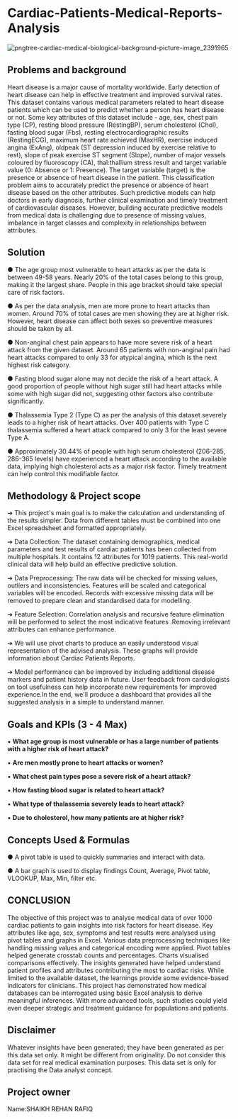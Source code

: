 # Cardiac-Patients-Medical-Reports-Analysis
![pngtree-cardiac-medical-biological-background-picture-image_2391965](https://github.com/user-attachments/assets/07f0ab88-03f8-4338-852d-752e264a90a1)
## Problems and background
Heart disease is a major cause of mortality worldwide. Early detection of heart disease can
help in effective treatment and improved survival rates. This dataset contains various medical
parameters related to heart disease patients which can be used to predict whether a person
has heart disease or not.
Some key attributes of this dataset include - age, sex, chest pain type (CP), resting blood
pressure (RestingBP), serum cholesterol (Chol), fasting blood sugar (Fbs), resting
electrocardiographic results (RestingECG), maximum heart rate achieved (MaxHR), exercise
induced angina (ExAng), oldpeak (ST depression induced by exercise relative to rest), slope
of peak exercise ST segment (Slope), number of major vessels coloured by fluoroscopy (CA),
thal:thallium stress result and target variable value (0: Absence or 1: Presence).
The target variable (target) is the presence or absence of heart disease in the patient. This
classification problem aims to accurately predict the presence or absence of heart disease
based on the other attributes. Such predictive models can help doctors in early diagnosis,
further clinical examination and timely treatment of cardiovascular diseases. However,
building accurate predictive models from medical data is challenging due to presence of
missing values, imbalance in target classes and complexity in relationships between
attributes.

## Solution
● The age group most vulnerable to heart attacks as per the data is between 49-58 years. Nearly 20% of
the total cases belong to this group, making it the largest share. People in this age bracket should take
special care of risk factors.

● As per the data analysis, men are more prone to heart attacks than women. Around 70% of total cases
are men showing they are at higher risk. However, heart disease can affect both sexes so
preventive measures should be taken by all.

● Non-anginal chest pain appears to have more severe risk of a heart attack from the given dataset.
Around 65 patients with non-anginal pain had heart attacks compared to only 33 for atypical angina,
which is the next highest risk category.

● Fasting blood sugar alone may not decide the risk of a heart attack. A good proportion of people
without high sugar still had heart attacks while some with high sugar did not, suggesting other factors
also contribute significantly.

● Thalassemia Type 2 (Type C) as per the analysis of this dataset severely leads to a higher risk of heart
attacks. Over 400 patients with Type C thalassemia suffered a heart attack compared to only 3 for
the least severe Type A.

● Approximately 30.44% of people with high serum cholesterol (206-285, 286-365 levels) have
experienced a heart attack according to the available data, implying high cholesterol acts as a major
risk factor. Timely treatment can help control this modifiable factor.

## Methodology & Project scope

➔ This project's main goal is to make the calculation and understanding of the results simpler. Data from
different tables must be combined into one Excel spreadsheet and formatted appropriately.

➔ Data Collection: The dataset containing demographics, medical parameters and test results of cardiac
patients has been collected from multiple hospitals. It contains 12 attributes for 1019 patients. This
real-world clinical data will help build an effective predictive solution.

➔ Data Preprocessing: The raw data will be checked for missing values, outliers and inconsistencies.
Features will be scaled and categorical variables will be encoded. Records with excessive missing data
will be removed to prepare clean and standardised data for modelling.

➔ Feature Selection: Correlation analysis and recursive feature elimination will be performed to select the
most indicative features .Removing irrelevant attributes can enhance performance.

➔ We will use pivot charts to produce an easily understood visual representation of the advised analysis.
These graphs will provide information about Cardiac Patients Reports.

➔ Model performance can be improved by including additional disease markers and patient history data
in future. User feedback from cardiologists on tool usefulness can help incorporate new requirements
for improved experience.In the end, we'll produce a dashboard that provides all the suggested analysis
in a simple to understand manner.

## Goals and KPIs (3 - 4 Max)
▪ **What age group is most vulnerable or has a large number of patients with a higher risk of heart attack?** 

▪ **Are men mostly prone to heart attacks or women?**

▪ **What chest pain types pose a severe risk of a heart attack?**

▪ **How fasting blood sugar is related to heart attack?**

▪ **What type of thalassemia severely leads to heart attack?**

▪ **Due to cholesterol, how many patients are at higher risk?**

## Concepts Used & Formulas
● A pivot table is used to quickly summaries and interact with data.

● A bar graph is used to display findings Count, Average, Pivot table, VLOOKUP, Max,
Min, filter etc.

## CONCLUSION

The objective of this project was to analyse medical data of over 1000 cardiac patients
to gain insights into risk factors for heart disease. Key attributes like age, sex,
symptoms and test results were analysed using pivot tables and graphs in Excel.
Various data preprocessing techniques like handling missing values and categorical
encoding were applied. Pivot tables helped generate crosstab counts and percentages.
Charts visualised comparisons effectively.
The insights generated have helped understand patient profiles and attributes
contributing the most to cardiac risks. While limited to the available dataset, the
learnings provide some evidence-based indicators for clinicians.
This project has demonstrated how medical databases can be interrogated using basic
Excel analysis to derive meaningful inferences. With more advanced tools, such
studies could yield even deeper strategic and treatment guidance for populations and
patients.

## Disclaimer
Whatever insights have been generated; they have been generated as per this data set
only. It might be different from originality. Do not consider this data set for real medical
examination purposes. This data set is only for practising the Data analyst concept.

## Project owner
Name:SHAIKH REHAN RAFIQ

